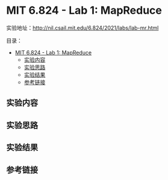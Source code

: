 # MIT 6.824 - Lab 1: MapReduce

实验地址：<http://nil.csail.mit.edu/6.824/2021/labs/lab-mr.html>

目录：

- [MIT 6.824 - Lab 1: MapReduce](#mit-6824---lab-1-mapreduce)
  - [实验内容](#实验内容)
  - [实验思路](#实验思路)
  - [实验结果](#实验结果)
  - [参考链接](#参考链接)

## 实验内容

## 实验思路

## 实验结果

## 参考链接
